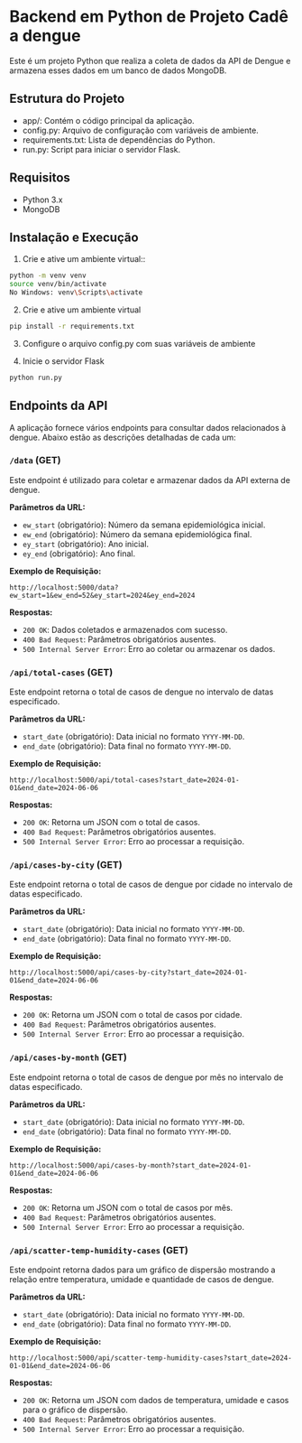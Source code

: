 # Backend em Python de Projeto Cadê a dengue

Este é um projeto Python que realiza a coleta de dados da API de Dengue e armazena esses dados em um banco de dados MongoDB.

## Estrutura do Projeto
- app/: Contém o código principal da aplicação.
- config.py: Arquivo de configuração com variáveis de ambiente.
- requirements.txt: Lista de dependências do Python.
- run.py: Script para iniciar o servidor Flask.

## Requisitos

- Python 3.x
- MongoDB

## Instalação e Execução

1. Crie e ative um ambiente virtual::

```bash
python -m venv venv
source venv/bin/activate
No Windows: venv\Scripts\activate
```

2. Crie e ative um ambiente virtual

```bash
pip install -r requirements.txt
```

3. Configure o arquivo config.py com suas variáveis de ambiente

4. Inicie o servidor Flask
```bash
python run.py
```

## Endpoints da API

A aplicação fornece vários endpoints para consultar dados relacionados à dengue. Abaixo estão as descrições detalhadas de cada um:

### `/data` (GET)

Este endpoint é utilizado para coletar e armazenar dados da API externa de dengue.

**Parâmetros da URL:**

- `ew_start` (obrigatório): Número da semana epidemiológica inicial.
- `ew_end` (obrigatório): Número da semana epidemiológica final.
- `ey_start` (obrigatório): Ano inicial.
- `ey_end` (obrigatório): Ano final.

**Exemplo de Requisição:**
```
http://localhost:5000/data?ew_start=1&ew_end=52&ey_start=2024&ey_end=2024
```

**Respostas:**

- `200 OK`: Dados coletados e armazenados com sucesso.
- `400 Bad Request`: Parâmetros obrigatórios ausentes.
- `500 Internal Server Error`: Erro ao coletar ou armazenar os dados.

### `/api/total-cases` (GET)

Este endpoint retorna o total de casos de dengue no intervalo de datas especificado.

**Parâmetros da URL:**

- `start_date` (obrigatório): Data inicial no formato `YYYY-MM-DD`.
- `end_date` (obrigatório): Data final no formato `YYYY-MM-DD`.

**Exemplo de Requisição:**
```
http://localhost:5000/api/total-cases?start_date=2024-01-01&end_date=2024-06-06
```

**Respostas:**

- `200 OK`: Retorna um JSON com o total de casos.
- `400 Bad Request`: Parâmetros obrigatórios ausentes.
- `500 Internal Server Error`: Erro ao processar a requisição.

### `/api/cases-by-city` (GET)

Este endpoint retorna o total de casos de dengue por cidade no intervalo de datas especificado.

**Parâmetros da URL:**

- `start_date` (obrigatório): Data inicial no formato `YYYY-MM-DD`.
- `end_date` (obrigatório): Data final no formato `YYYY-MM-DD`.

**Exemplo de Requisição:**
```
http://localhost:5000/api/cases-by-city?start_date=2024-01-01&end_date=2024-06-06
```

**Respostas:**

- `200 OK`: Retorna um JSON com o total de casos por cidade.
- `400 Bad Request`: Parâmetros obrigatórios ausentes.
- `500 Internal Server Error`: Erro ao processar a requisição.

### `/api/cases-by-month` (GET)

Este endpoint retorna o total de casos de dengue por mês no intervalo de datas especificado.

**Parâmetros da URL:**

- `start_date` (obrigatório): Data inicial no formato `YYYY-MM-DD`.
- `end_date` (obrigatório): Data final no formato `YYYY-MM-DD`.

**Exemplo de Requisição:**
```
http://localhost:5000/api/cases-by-month?start_date=2024-01-01&end_date=2024-06-06
```

**Respostas:**

- `200 OK`: Retorna um JSON com o total de casos por mês.
- `400 Bad Request`: Parâmetros obrigatórios ausentes.
- `500 Internal Server Error`: Erro ao processar a requisição.

### `/api/scatter-temp-humidity-cases` (GET)

Este endpoint retorna dados para um gráfico de dispersão mostrando a relação entre temperatura, umidade e quantidade de casos de dengue.

**Parâmetros da URL:**

- `start_date` (obrigatório): Data inicial no formato `YYYY-MM-DD`.
- `end_date` (obrigatório): Data final no formato `YYYY-MM-DD`.

**Exemplo de Requisição:**
```
http://localhost:5000/api/scatter-temp-humidity-cases?start_date=2024-01-01&end_date=2024-06-06
```
**Respostas:**

- `200 OK`: Retorna um JSON com dados de temperatura, umidade e casos para o gráfico de dispersão.
- `400 Bad Request`: Parâmetros obrigatórios ausentes.
- `500 Internal Server Error`: Erro ao processar a requisição.
